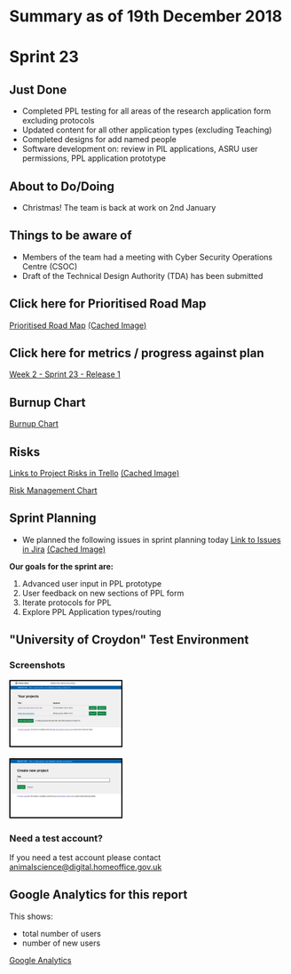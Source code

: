 # Summary as of 19th December 2018 

# Sprint 23

## Just Done
* Completed PPL testing for all areas of the research application form excluding protocols
* Updated content for all other application types (excluding Teaching)
* Completed designs for add named people
* Software development on: review in PIL applications, ASRU user permissions, PPL application prototype

## About to Do/Doing
* Christmas! The team is back at work on 2nd January

## Things to be aware of
* Members of the team had a meeting with Cyber Security Operations Centre (CSOC)
* Draft of the Technical Design Authority (TDA) has been submitted

## Click here for Prioritised Road Map
[Prioritised Road Map](https://trello.com/b/p7x9hbPV/prioritised-roadmap)    [\(Cached Image\)](graphs/ASLRoadMap19122018.jpg)

## Click here for metrics / progress against plan
[Week 2 - Sprint 23 - Release 1](graphs/progress19122018.png)

## Burnup Chart

[Burnup Chart](burnup19122018.md)

## Risks
[Links to Project Risks in Trello](https://trello.com/b/VuFuCL7t/risk-register-and-kpis-asl-delivery)    [\(Cached Image\)](graphs/ASLRiskRegister19122018.jpg)

[Risk Management Chart](graphs/risk19122018.png)

## Sprint Planning
* We planned the following issues in sprint planning today [Link to Issues in Jira](https://jira.digital.homeoffice.gov.uk/secure/RapidBoard.jspa?rapidView=261)    [\(Cached Image\)](graphs/sprint19122018.png)

**Our goals for the sprint are:**
1. Advanced user input in PPL prototype
2. User feedback on new sections of PPL form
3. Iterate protocols for PPL 
4. Explore PPL Application types/routing

## "University of Croydon" Test Environment 

### Screenshots
<a href="graphs/proto1_19122018.png"><img src="graphs/proto1_19122018.png" alt="HTML5 Icon" width="200" style="border:2px solid black"></a>
<br>
<br>
<a href="graphs/proto2_19122018.png"><img src="graphs/proto2_19122018.png" alt="HTML5 Icon" width="200" style="border:2px solid black"></a>

### Need a test account?
If you need a test account please contact [animalscience@digital.homeoffice.gov.uk](mailto://animalscience@digital.homeoffice.gov.uk)



## Google Analytics for this report

This shows:
* total number of users 
* number of new users

[Google Analytics](graphs/GA1912108.jpg)

